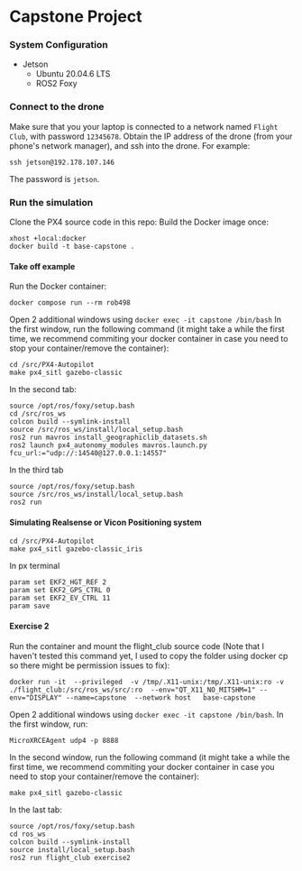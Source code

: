 # Capstone Project
### System Configuration
- Jetson
  - Ubuntu 20.04.6 LTS
  - ROS2 Foxy

### Connect to the drone
Make sure that you your laptop is connected to a network named `Flight Club`, with password `12345678`.
Obtain the IP address of the drone (from your phone's network manager), and ssh into the drone. For example:
```
ssh jetson@192.178.107.146
```
The password is `jetson`.

### Run the simulation
Clone the PX4 source code in this repo:
Build the Docker image once:
```
xhost +local:docker
docker build -t base-capstone .
```
#### Take off example
Run the Docker container:
```
docker compose run --rm rob498 
```
Open 2 additional windows using `docker exec -it capstone /bin/bash`
In the first window, run the following command (it might take a while the first time, we recommend commiting your docker container in case you need to stop your container/remove the container):

```
cd /src/PX4-Autopilot
make px4_sitl gazebo-classic
```
In the second tab:
```
source /opt/ros/foxy/setup.bash
cd /src/ros_ws
colcon build --symlink-install
source /src/ros_ws/install/local_setup.bash
ros2 run mavros install_geographiclib_datasets.sh
ros2 launch px4_autonomy_modules mavros.launch.py fcu_url:="udp://:14540@127.0.0.1:14557"
```

In the third tab
```
source /opt/ros/foxy/setup.bash
source /src/ros_ws/install/local_setup.bash
ros2 run 
```

#### Simulating Realsense or Vicon Positioning system
```
cd /src/PX4-Autopilot
make px4_sitl gazebo-classic_iris
```

In px terminal
```
param set EKF2_HGT_REF 2
param set EKF2_GPS_CTRL 0
param set EKF2_EV_CTRL 11
param save
```

#### Exercise 2
Run the container and mount the flight_club source code (Note that I haven't tested this command yet, I used to copy the folder using docker cp so there might be permission issues to fix):
```
docker run -it  --privileged  -v /tmp/.X11-unix:/tmp/.X11-unix:ro -v ./flight_club:/src/ros_ws/src/:ro  --env="QT_X11_NO_MITSHM=1" --env="DISPLAY" --name=capstone  --network host   base-capstone 
```
Open 2 additional windows using `docker exec -it capstone /bin/bash`. In the first window, run:
```
MicroXRCEAgent udp4 -p 8888
```
In the second window, run the following command (it might take a while the first time, we recommend commiting your docker container in case you need to stop your container/remove the container):
```
make px4_sitl gazebo-classic
```
In the last tab:
```
source /opt/ros/foxy/setup.bash
cd ros_ws
colcon build --symlink-install
source install/local_setup.bash
ros2 run flight_club exercise2
```
